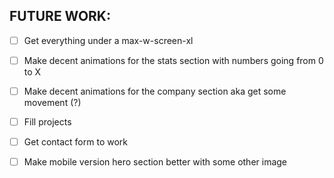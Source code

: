 ## FUTURE WORK:
- [ ] Get everything under a max-w-screen-xl
- [ ] Make decent animations for the stats section with numbers going from 0 to X
- [ ] Make decent animations for the company section aka get some movement (?)
- [ ] Fill projects
- [ ] Get contact form to work
- [ ] Make mobile version hero section better with some other image

